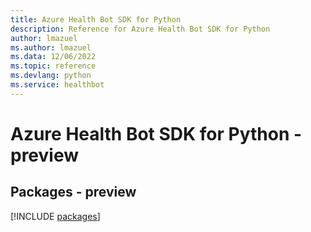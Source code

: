 ```yaml
---
title: Azure Health Bot SDK for Python
description: Reference for Azure Health Bot SDK for Python
author: lmazuel
ms.author: lmazuel
ms.data: 12/06/2022
ms.topic: reference
ms.devlang: python
ms.service: healthbot
---
```

# Azure Health Bot SDK for Python - preview
## Packages - preview
[!INCLUDE [packages](health-bot-index.md)]